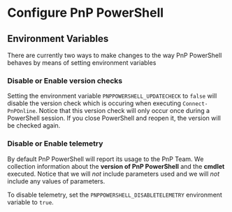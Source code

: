 # Configure PnP PowerShell

## Environment Variables

There are currently two ways to make changes to the way PnP PowerShell behaves by means of setting environment variables

### Disable or Enable version checks

Setting the environment variable `PNPPOWERSHELL_UPDATECHECK` to `false` will disable the version check which is occuring when executing `Connect-PnPOnline`. Notice that this version check will only occur once during a PowerShell session. If you close PowerShell and reopen it, the version will be checked again.

### Disable or Enable telemetry

By default PnP PowerShell will report its usage to the PnP Team. We collection information about the **version of PnP PowerShell** and the **cmdlet** executed. Notice that we will *not* include parameters used and we will *not* include any values of parameters.

To disable telemetry, set the `PNPPOWERSHELL_DISABLETELEMETRY` environment variable to `true`.
